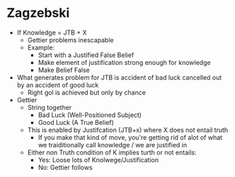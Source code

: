Zagzebski
==========
- If Knowledge = JTB + X 
  * Gettier problems inescapable
  * Example:
    - Start with a Justified False Belief
    - Make element of justification strong enough for knowledge
    - Make Belief False
- What generates problem for JTB is accident of bad luck cancelled out by an accident of good luck
  * Right gol is achieved but only by chance
- Gettier
  * String together 
    - Bad Luck  (Well-Positioned Subject)
    - Good Luck (A True Belief)
  * This is enabled by Justifcation (JTB+x) where X does not entail truth
    - If you make that kind of move, you're getting rid of alot of what we traiditionally call knowledge / we are justified in
  * Either non Truth condition of K implies turth or not entails:
    * Yes: Loose lots of Knolwege/Justification
    * No: Gettier follows

